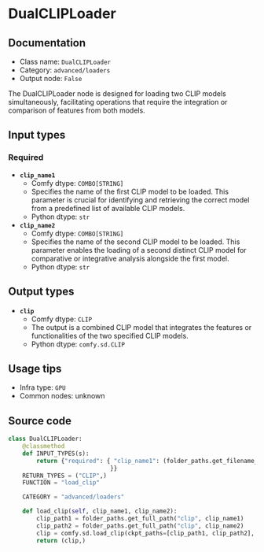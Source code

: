 # DualCLIPLoader
## Documentation
- Class name: `DualCLIPLoader`
- Category: `advanced/loaders`
- Output node: `False`

The DualCLIPLoader node is designed for loading two CLIP models simultaneously, facilitating operations that require the integration or comparison of features from both models.
## Input types
### Required
- **`clip_name1`**
    - Comfy dtype: `COMBO[STRING]`
    - Specifies the name of the first CLIP model to be loaded. This parameter is crucial for identifying and retrieving the correct model from a predefined list of available CLIP models.
    - Python dtype: `str`
- **`clip_name2`**
    - Comfy dtype: `COMBO[STRING]`
    - Specifies the name of the second CLIP model to be loaded. This parameter enables the loading of a second distinct CLIP model for comparative or integrative analysis alongside the first model.
    - Python dtype: `str`
## Output types
- **`clip`**
    - Comfy dtype: `CLIP`
    - The output is a combined CLIP model that integrates the features or functionalities of the two specified CLIP models.
    - Python dtype: `comfy.sd.CLIP`
## Usage tips
- Infra type: `GPU`
- Common nodes: unknown


## Source code
```python
class DualCLIPLoader:
    @classmethod
    def INPUT_TYPES(s):
        return {"required": { "clip_name1": (folder_paths.get_filename_list("clip"), ), "clip_name2": (folder_paths.get_filename_list("clip"), ),
                             }}
    RETURN_TYPES = ("CLIP",)
    FUNCTION = "load_clip"

    CATEGORY = "advanced/loaders"

    def load_clip(self, clip_name1, clip_name2):
        clip_path1 = folder_paths.get_full_path("clip", clip_name1)
        clip_path2 = folder_paths.get_full_path("clip", clip_name2)
        clip = comfy.sd.load_clip(ckpt_paths=[clip_path1, clip_path2], embedding_directory=folder_paths.get_folder_paths("embeddings"))
        return (clip,)

```
